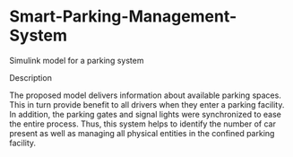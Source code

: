 # Smart-Parking-Management-System
Simulink model for a parking system

Description

The proposed model delivers information about available parking spaces. This in turn provide benefit to all 
drivers when they enter a parking facility. In addition, the parking gates and signal lights were synchronized to 
ease the entire process. Thus, this system helps to identify the number of car present as well as managing all 
physical entities in the confined parking facility.
